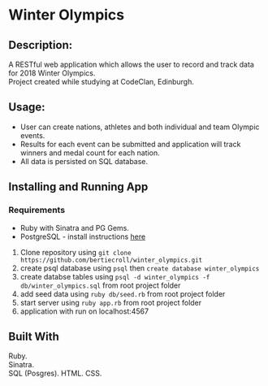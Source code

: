 # Winter Olympics

## Description:

A RESTful web application which allows the user to record and track data for 2018 Winter Olympics.  
Project created while studying at CodeClan, Edinburgh.  

## Usage:

* User can create nations, athletes and both individual and team Olympic events.  
* Results for each event can be submitted and application will track winners and medal count for each nation.  
* All data is persisted on SQL database.

## Installing and Running App

### Requirements
* Ruby with Sinatra and PG Gems.
* PostgreSQL - install instructions [here](https://www.postgresql.org/docs/9.6/static/tutorial-install.html)

1. Clone repository using `git clone https://github.com/bertiecroll/winter_olympics.git`
2. create psql database using `psql` then `create database winter_olympics`
3. create databse tables using `psql -d winter_olympics -f db/winter_olympics.sql` from root project folder
4. add seed data using `ruby db/seed.rb` from root project folder
5. start server using `ruby app.rb` from root project folder
6. application with run on localhost:4567

## Built With

Ruby.  
Sinatra.  
SQL (Posgres).
HTML.
CSS. 
